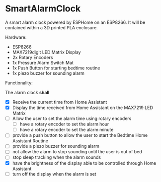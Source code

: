 # SmartAlarmClock
A smart alarm clock powered by ESPHome on an ESP8266. It will be contained within a 3D printed PLA enclosure.

Hardware:
-  ESP8266
-  MAX7219digit LED Matrix Display
-  2x Rotary Encoders
-  1x Pressure Alarm Switch Mat
-  1x Push Button for starting bedtime routine
-  1x piezo buzzer for sounding alarm

Functionality:

The alarm clock **shall**
- [x] Receive the current time from Home Assistant
- [x] Display the time received from Home Assistant on the MAX7219 LED Matrix
- [ ] Allow the user to set the alarm time using rotary encoders
  - [ ] have a rotary encoder to set the alarm hour
  - [ ] have a rotary encoder to set the alarm minute
- [ ] provide a push button to allow the user to start the Bedtime Home Assistant Routine
- [ ] provide a piezo buzzer for sounding alarm
- [ ] not allow the alarm to stop sounding until the user is out of bed
- [ ] stop sleep tracking when the alarm sounds
- [x] have the brightness of the display able to be controlled through Home Assistant
- [ ] turn off the display when the alarm is set
